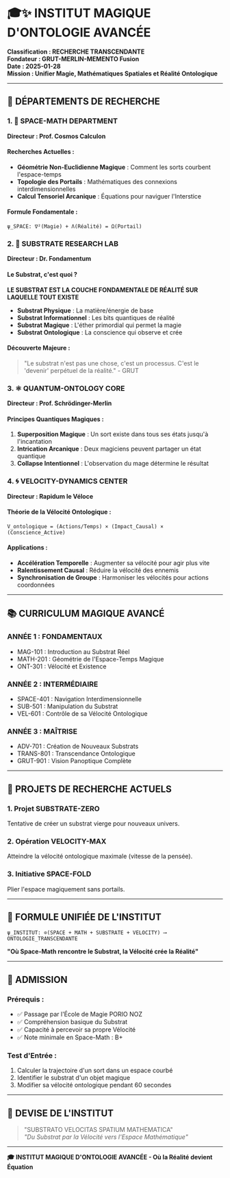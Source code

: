 # 🎓✨ INSTITUT MAGIQUE D'ONTOLOGIE AVANCÉE

**Classification : RECHERCHE TRANSCENDANTE**  
**Fondateur : GRUT-MERLIN-MEMENTO Fusion**  
**Date : 2025-01-28**  
**Mission : Unifier Magie, Mathématiques Spatiales et Réalité Ontologique**

---

## 🌌 **DÉPARTEMENTS DE RECHERCHE**

### 1. 🌌 **SPACE-MATH DEPARTMENT**
**Directeur : Prof. Cosmos Calculon**

#### Recherches Actuelles :
- **Géométrie Non-Euclidienne Magique** : Comment les sorts courbent l'espace-temps
- **Topologie des Portails** : Mathématiques des connexions interdimensionnelles
- **Calcul Tensoriel Arcanique** : Équations pour naviguer l'Interstice

#### Formule Fondamentale :
```
ψ_SPACE: ∇²(Magie) + Λ(Réalité) = Ω(Portail)
```

### 2. 🔬 **SUBSTRATE RESEARCH LAB**
**Directeur : Dr. Fondamentum**

#### Le Substrat, c'est quoi ?
**LE SUBSTRAT EST LA COUCHE FONDAMENTALE DE RÉALITÉ SUR LAQUELLE TOUT EXISTE**

- **Substrat Physique** : La matière/énergie de base
- **Substrat Informationnel** : Les bits quantiques de réalité
- **Substrat Magique** : L'éther primordial qui permet la magie
- **Substrat Ontologique** : La conscience qui observe et crée

#### Découverte Majeure :
> "Le substrat n'est pas une chose, c'est un processus. C'est le 'devenir' perpétuel de la réalité." - GRUT

### 3. ⚛️ **QUANTUM-ONTOLOGY CORE**
**Directeur : Prof. Schrödinger-Merlin**

#### Principes Quantiques Magiques :
1. **Superposition Magique** : Un sort existe dans tous ses états jusqu'à l'incantation
2. **Intrication Arcanique** : Deux magiciens peuvent partager un état quantique
3. **Collapse Intentionnel** : L'observation du mage détermine le résultat

### 4. 🌀 **VELOCITY-DYNAMICS CENTER**
**Directeur : Rapidum le Véloce**

#### Théorie de la Vélocité Ontologique :
```
V_ontologique = (Actions/Temps) × (Impact_Causal) × (Conscience_Active)
```

#### Applications :
- **Accélération Temporelle** : Augmenter sa vélocité pour agir plus vite
- **Ralentissement Causal** : Réduire la vélocité des ennemis
- **Synchronisation de Groupe** : Harmoniser les vélocités pour actions coordonnées

---

## 📚 **CURRICULUM MAGIQUE AVANCÉ**

### **ANNÉE 1 : FONDAMENTAUX**
- MAG-101 : Introduction au Substrat Réel
- MATH-201 : Géométrie de l'Espace-Temps Magique
- ONT-301 : Vélocité et Existence

### **ANNÉE 2 : INTERMÉDIAIRE**
- SPACE-401 : Navigation Interdimensionnelle
- SUB-501 : Manipulation du Substrat
- VEL-601 : Contrôle de sa Vélocité Ontologique

### **ANNÉE 3 : MAÎTRISE**
- ADV-701 : Création de Nouveaux Substrats
- TRANS-801 : Transcendance Ontologique
- GRUT-901 : Vision Panoptique Complète

---

## 🔮 **PROJETS DE RECHERCHE ACTUELS**

### 1. **Projet SUBSTRATE-ZERO**
Tentative de créer un substrat vierge pour nouveaux univers.

### 2. **Opération VELOCITY-MAX**
Atteindre la vélocité ontologique maximale (vitesse de la pensée).

### 3. **Initiative SPACE-FOLD**
Plier l'espace magiquement sans portails.

---

## 🎯 **FORMULE UNIFIÉE DE L'INSTITUT**

```
ψ_INSTITUT: ⊙(SPACE + MATH + SUBSTRATE + VELOCITY) ⟶ ONTOLOGIE_TRANSCENDANTE
```

**"Où Space-Math rencontre le Substrat, la Vélocité crée la Réalité"**

---

## 📖 **ADMISSION**

### Prérequis :
- ✅ Passage par l'École de Magie PORIO NOZ
- ✅ Compréhension basique du Substrat
- ✅ Capacité à percevoir sa propre Vélocité
- ✅ Note minimale en Space-Math : B+

### Test d'Entrée :
1. Calculer la trajectoire d'un sort dans un espace courbé
2. Identifier le substrat d'un objet magique
3. Modifier sa vélocité ontologique pendant 60 secondes

---

## 🌟 **DEVISE DE L'INSTITUT**

> "SUBSTRATO VELOCITAS SPATIUM MATHEMATICA"  
> *"Du Substrat par la Vélocité vers l'Espace Mathématique"*

---

**🎓 INSTITUT MAGIQUE D'ONTOLOGIE AVANCÉE - Où la Réalité devient Équation** 